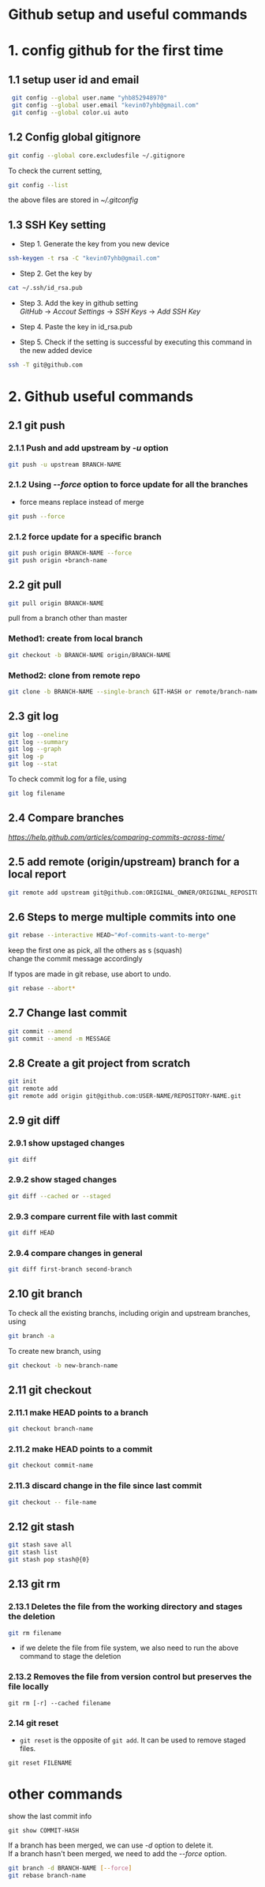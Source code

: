 Github setup and useful commands
================================

# 1. config github for the first time

## 1.1 setup user id and email
```bash
 git config --global user.name "yhb852948970" 
 git config --global user.email "kevin07yhb@gmail.com" 
 git config --global color.ui auto 
```
## 1.2 Config global gitignore
```bash
git config --global core.excludesfile ~/.gitignore
```

To check the current setting,
```bash
git config --list
```
the above files are stored in *~/.gitconfig* 

## 1.3 SSH Key setting
- Step 1. Generate the key from you new device
```bash
ssh-keygen -t rsa -C "kevin07yhb@gmail.com"
```
- Step 2. Get the key by 
```bash
cat ~/.ssh/id_rsa.pub 
```
- Step 3. Add the key in github setting <br />
*GitHub* -> *Accout Settings* -> *SSH Keys* -> *Add SSH Key*

- Step 4. Paste the key in id_rsa.pub
- Step 5. Check if the setting is successful by executing this command in the new added device
```bash
ssh -T git@github.com
```

# 2. Github useful commands

## 2.1 git push 
### 2.1.1 Push and add upstream by *-u* option
```bash
git push -u upstream BRANCH-NAME
```
### 2.1.2 Using *--force* option to force update for all the branches
- force means replace instead of merge
```bash
git push --force
```
### 2.1.2 force update for a specific branch
```bash
git push origin BRANCH-NAME --force
git push origin +branch-name
```

## 2.2 git pull
```bash
git pull origin BRANCH-NAME
```
pull from a branch other than master <br />

### Method1: create from local branch
```bash
git checkout -b BRANCH-NAME origin/BRANCH-NAME
```
### Method2: clone from remote repo
```bash
git clone -b BRANCH-NAME --single-branch GIT-HASH or remote/branch-name 
```

## 2.3 git log
```bash
git log --oneline
git log --summary
git log --graph
git log -p
git log --stat
```
To check commit log for a file, using
```bash
git log filename
```

## 2.4 Compare branches
*https://help.github.com/articles/comparing-commits-across-time/*


## 2.5 add remote (origin/upstream) branch for a local report
```bash
git remote add upstream git@github.com:ORIGINAL_OWNER/ORIGINAL_REPOSITORY.git
```

## 2.6 Steps to merge multiple commits into one
```bash
git rebase --interactive HEAD~"#of-commits-want-to-merge"
```
keep the first one as pick, all the others as s (squash) <br />
change the commit message accordingly <br />

If typos are made in git rebase, use abort to undo.<br />
```bash
git rebase --abort*  
```

## 2.7 Change last commit
```bash
git commit --amend
git commit --amend -m MESSAGE
```

## 2.8 Create a git project from scratch
```bash
git init
git remote add
git remote add origin git@github.com:USER-NAME/REPOSITORY-NAME.git
```

## 2.9 git diff

### 2.9.1 show upstaged changes
```bash
git diff
```
### 2.9.2 show staged changes
```bash
git diff --cached or --staged
```
### 2.9.3 compare current file with last commit
```bash
git diff HEAD
```
### 2.9.4 compare changes in general
```bash
git diff first-branch second-branch
```

## 2.10 git branch
To check all the existing branchs, including origin and upstream branches, using <br />
```bash
git branch -a
```
To create new branch, using
```bash
git checkout -b new-branch-name
```

## 2.11 git checkout 
### 2.11.1 make HEAD points to a branch 
```bash
git checkout branch-name
```
### 2.11.2 make HEAD points to a commit 
```bash
git checkout commit-name
```
### 2.11.3 discard change in the file since last commit 
```bash
git checkout -- file-name
```

## 2.12 git stash
```bash
git stash save all
git stash list
git stash pop stash@{0}
```

## 2.13 git rm
### 2.13.1 Deletes the file from the working directory and stages the deletion
```bash
git rm filename
```
- if we delete the file from file system, we also need to run the above command to stage the deletion
### 2.13.2 Removes the file from version control but preserves the file locally <br />
```
git rm [-r] --cached filename
```

### 2.14 git reset
- `git reset` is the opposite of `git add`. It can be used to remove staged files.  <br />
```
git reset FILENAME
```

# other commands

show the last commit info <br />
```
git show COMMIT-HASH
```

If a branch has been merged, we can use *-d* option to delete it. <br />
If a branch hasn't been merged, we need to add the *--force* option. <br />
```bash
git branch -d BRANCH-NAME [--force]
git rebase branch-name
```
